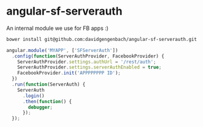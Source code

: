 angular-sf-serverauth
=====================

An internal module we use for FB apps :)

```bash
bower install git@github.com:davidgengenbach/angular-sf-serverauth.git --save
```


```javascript
angular.module('MYAPP', ['SFServerAuth'])
  .config(function(ServerAuthProvider, FacebookProvider) {
    ServerAuthProvider.settings.authUrl = '/rest/auth';
    ServerAuthProvider.settings.serverAuthEnabled = true;
    FacebookProvider.init('APPPPPPPP ID');
  })
  .run(function(ServerAuth) {
    ServerAuth
      .login()
      .then(function() {
        debugger;
      });
  });
```
